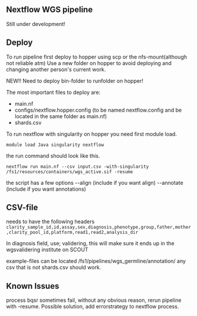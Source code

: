 ## Nextflow WGS pipeline

Still under development!

## Deploy
To run pipeline first deploy to hopper using scp or the nfs-mount(although not reliable atm)
Use a new folder on hopper to avoid deploying and changing another person's current work.

NEW!! Need to deploy bin-folder to runfolder on hopper!

The most important files to deploy are:
* main.nf 
* configs/nextflow.hopper.config (to be named nextflow.config and be located in the same folder as main.nf)
* shards.csv

To run nextflow with singularity on hopper you need first module load.

`module load Java singularity nextflow`

the run command should look like this.

`nextflow run main.nf --csv input.csv -with-singularity /fs1/resources/containers/wgs_active.sif -resume`

the script has a few options
--align (include if you want align)
--annotate (include if you want annotations)


## CSV-file
needs to have the following headers
`clarity_sample_id,id,assay,sex,diagnosis,phenotype,group,father,mother,clarity_pool_id,platform,read1,read2,analysis_dir`

In diagnosis field, use; validering, this will make sure it ends up in the wgsvalidering institute on SCOUT

example-files can be located /fs1/pipelines/wgs_germline/annotation/ any csv that is not shards.csv should work.


## Known Issues

process bqsr sometimes fail, without any obvious reason, rerun pipeline with -resume. Possible solution, add errorstrategy to nextflow process.
